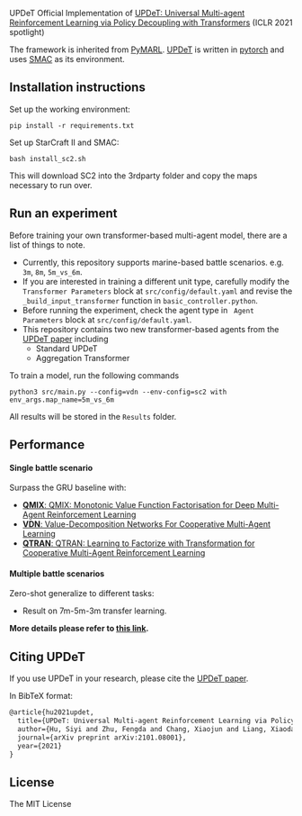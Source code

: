  UPDeT
Official Implementation of [UPDeT: Universal Multi-agent Reinforcement Learning via Policy Decoupling with Transformers](https://openreview.net/forum?id=v9c7hr9ADKx) (ICLR 2021 spotlight)

The framework is inherited from [PyMARL](https://github.com/oxwhirl/pymarl). [UPDeT](https://github.com/hhhusiyi-monash/UPDeT) is written in [pytorch](https://pytorch.org) and uses [SMAC](https://github.com/oxwhirl/smac) as its environment.

## Installation instructions

Set up the working environment:

```shell
pip install -r requirements.txt
```

Set up StarCraft II and SMAC:
```shell
bash install_sc2.sh
```

This will download SC2 into the 3rdparty folder and copy the maps necessary to run over.




## Run an experiment

Before training your own transformer-based multi-agent model, there are a list of things to note.

- Currently, this repository supports marine-based battle scenarios. e.g. `3m`, `8m`, `5m_vs_6m`.
- If you are interested in training a different unit type, carefully modify the ` Transformer Parameters` block at  `src/config/default.yaml` and revise the `_build_input_transformer` function in `basic_controller.python`.
- Before running the experiment, check the agent type in ` Agent Parameters` block at `src/config/default.yaml`.
- This repository contains two new transformer-based agents from the [UPDeT paper](https://arxiv.org/abs/1902.04043) including
   - Standard UPDeT
   - Aggregation Transformer

To train a model, run the following commands

```shell
python3 src/main.py --config=vdn --env-config=sc2 with env_args.map_name=5m_vs_6m
```
All results will be stored in the `Results` folder.

## Performance

#### Single battle scenario
Surpass the GRU baseline with:
- [**QMIX**: QMIX: Monotonic Value Function Factorisation for Deep Multi-Agent Reinforcement Learning](https://arxiv.org/abs/1803.11485)
- [**VDN**: Value-Decomposition Networks For Cooperative Multi-Agent Learning](https://arxiv.org/abs/1706.05296)
- [**QTRAN**: QTRAN: Learning to Factorize with Transformation for Cooperative Multi-Agent Reinforcement Learning](https://arxiv.org/abs/1905.05408)

<!--![](https://github.com/hhhusiyi/UPDeT/blob/master/show.png)-->

#### Multiple battle scenarios

Zero-shot generalize to different tasks:

- Result on 7m-5m-3m transfer learning.

<!--![](https://github.com/hhhusiyi/UPDeT/blob/master/show.png)-->

<!--Note: Only **UPDeT** can be deployed to other scenarios without changing the model's architecture.-->

**More details please refer to [this link](https://arxiv.org/abs/1902.04043).**

## Citing UPDeT

If you use UPDeT in your research, please cite the [UPDeT paper](https://arxiv.org/abs/1902.04043).



In BibTeX format:

```tex
@article{hu2021updet,
  title={UPDeT: Universal Multi-agent Reinforcement Learning via Policy Decoupling with Transformers},
  author={Hu, Siyi and Zhu, Fengda and Chang, Xiaojun and Liang, Xiaodan},
  journal={arXiv preprint arXiv:2101.08001},
  year={2021}
}
```

## License

The MIT License
